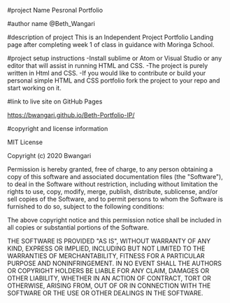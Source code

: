 #project Name
Pesronal Portfolio

#author name
@Beth_Wangari

#description of project
 This is an Independent Project Portfolio Landing page after completing week 1 of class in guidance with Moringa School.

#project setup instructions
-Install sublime or Atom or Visual Studio or any editor that will assist in running HTML and CSS.
-The project is purely written in Html and CSS.
-If you would like to contribute or build your personal simple HTML and CSS portfolio fork the project to your repo and start working on it.





#link to live site on GitHub Pages

https://bwangari.github.io/Beth-Portfolio-IP/



#copyright and license information

MIT License

Copyright (c) 2020 Bwangari

Permission is hereby granted, free of charge, to any person obtaining a copy
of this software and associated documentation files (the "Software"), to deal
in the Software without restriction, including without limitation the rights
to use, copy, modify, merge, publish, distribute, sublicense, and/or sell
copies of the Software, and to permit persons to whom the Software is
furnished to do so, subject to the following conditions:

The above copyright notice and this permission notice shall be included in all
copies or substantial portions of the Software.

THE SOFTWARE IS PROVIDED "AS IS", WITHOUT WARRANTY OF ANY KIND, EXPRESS OR
IMPLIED, INCLUDING BUT NOT LIMITED TO THE WARRANTIES OF MERCHANTABILITY,
FITNESS FOR A PARTICULAR PURPOSE AND NONINFRINGEMENT. IN NO EVENT SHALL THE
AUTHORS OR COPYRIGHT HOLDERS BE LIABLE FOR ANY CLAIM, DAMAGES OR OTHER
LIABILITY, WHETHER IN AN ACTION OF CONTRACT, TORT OR OTHERWISE, ARISING FROM,
OUT OF OR IN CONNECTION WITH THE SOFTWARE OR THE USE OR OTHER DEALINGS IN THE
SOFTWARE.
